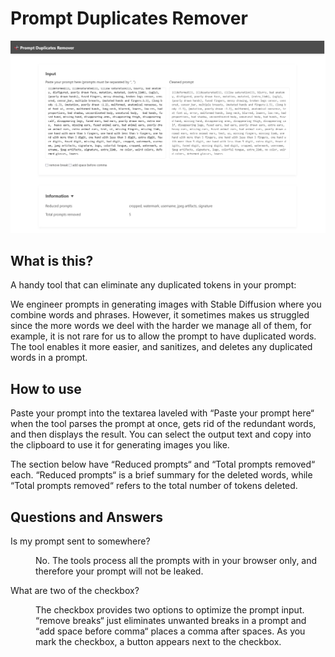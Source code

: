 # Prompt Duplicates Remover

<img src="../artworks/screenshot.png" alt="The screenshot of this tool" />

## What is this?

A handy tool that can eliminate any duplicated tokens in your prompt:

We engineer prompts in generating images with Stable Diffusion where you combine words and phrases. However, it sometimes makes us struggled since the more words we deel with the harder we manage all of them, for example, it is not rare for us to allow the prompt to have duplicated words. The tool enables it more easier, and sanitizes, and deletes any duplicated words in a prompt.

## How to use

Paste your prompt into the textarea laveled with “Paste your prompt here“ when the tool parses the prompt at once, gets rid of the redundant words, and then displays the result. You can select the output text and copy into the clipboard to use it for generating images you like.

The section below have “Reduced prompts“ and “Total prompts removed“ each. “Reduced prompts“ is a brief summary for the deleted words, while “Total prompts removed“ refers to the total number of tokens deleted.

## Questions and Answers

<dl>
  <dt>
    <p>
      Is my prompt sent to somewhere?
    </p>
  </dt>
  <dd>
    <p>
      No. The tools process all the prompts with in your browser only, and therefore your prompt will not be leaked.
    </p>
  </dd>
  <dt>
    <p>
      What are two of the checkbox?
    </p>
  </dt>
  <dd>
    <p>
      The checkbox provides two options to optimize the prompt input. “remove breaks“ just eliminates unwanted breaks in a prompt and “add space before comma“ places a comma after spaces. As you mark the checkbox, a button appears next to the checkbox.
    </p>
  </dd>
</dl>
